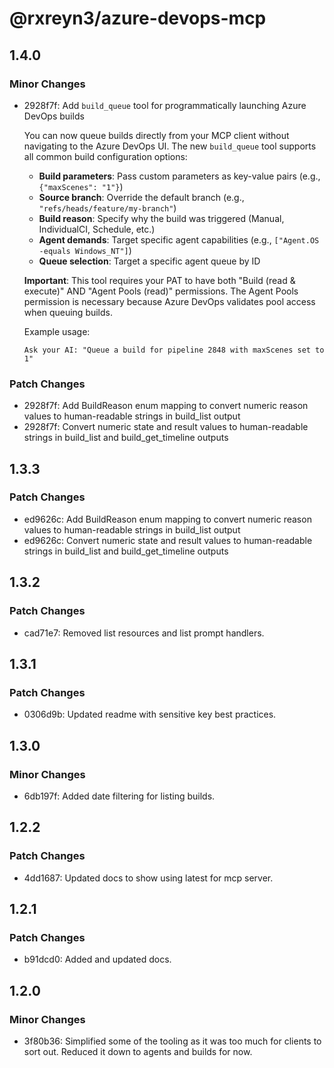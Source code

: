 # @rxreyn3/azure-devops-mcp

## 1.4.0

### Minor Changes

- 2928f7f: Add `build_queue` tool for programmatically launching Azure DevOps builds

  You can now queue builds directly from your MCP client without navigating to the Azure DevOps UI. The new `build_queue` tool supports all common build configuration options:

  - **Build parameters**: Pass custom parameters as key-value pairs (e.g., `{"maxScenes": "1"}`)
  - **Source branch**: Override the default branch (e.g., `"refs/heads/feature/my-branch"`)
  - **Build reason**: Specify why the build was triggered (Manual, IndividualCI, Schedule, etc.)
  - **Agent demands**: Target specific agent capabilities (e.g., `["Agent.OS -equals Windows_NT"]`)
  - **Queue selection**: Target a specific agent queue by ID

  **Important**: This tool requires your PAT to have both "Build (read & execute)" AND "Agent Pools (read)" permissions. The Agent Pools permission is necessary because Azure DevOps validates pool access when queuing builds.

  Example usage:

  ```
  Ask your AI: "Queue a build for pipeline 2848 with maxScenes set to 1"
  ```

### Patch Changes

- 2928f7f: Add BuildReason enum mapping to convert numeric reason values to human-readable strings in build_list output
- 2928f7f: Convert numeric state and result values to human-readable strings in build_list and build_get_timeline outputs

## 1.3.3

### Patch Changes

- ed9626c: Add BuildReason enum mapping to convert numeric reason values to human-readable strings in build_list output
- ed9626c: Convert numeric state and result values to human-readable strings in build_list and build_get_timeline outputs

## 1.3.2

### Patch Changes

- cad71e7: Removed list resources and list prompt handlers.

## 1.3.1

### Patch Changes

- 0306d9b: Updated readme with sensitive key best practices.

## 1.3.0

### Minor Changes

- 6db197f: Added date filtering for listing builds.

## 1.2.2

### Patch Changes

- 4dd1687: Updated docs to show using latest for mcp server.

## 1.2.1

### Patch Changes

- b91dcd0: Added and updated docs.

## 1.2.0

### Minor Changes

- 3f80b36: Simplified some of the tooling as it was too much for clients to sort out. Reduced it down to agents and builds for now.
